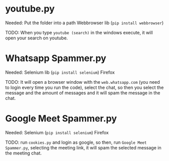 # youtube.py

Needed:
Put the folder into a path
Webbrowser lib (`pip install webbrowser`)

TODO: When you type `youtube (search)` in the windows execute, it will open your search on youtube.

# Whatsapp Spammer.py

Needed:
Selenium lib (`pip install selenium`)
Firefox

TODO: It will open a browser window with the `web.whatsapp.com` (you need to login every time you run the code), select the chat, so then you select the message and the amount of messages and it will spam the message in the chat.

# Google Meet Spammer.py

Needed:
Selenium (`pip install selenium`)
Firefox

TODO: run `cookies.py` and login as google, so then, run `Google Meet Spammer.py`, selecting the meeting link, it will spam the selected message in the meeting chat.
